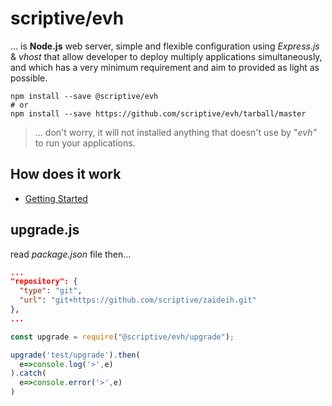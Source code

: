 # scriptive/evh

... is **Node.js** web server, simple and flexible configuration using *Express.js* & *vhost* that allow developer to deploy multiply applications simultaneously, and which has a very minimum requirement and aim to provided as light as possible.

```properties
npm install --save @scriptive/evh
# or
npm install --save https://github.com/scriptive/evh/tarball/master
```

> ... don't worry, it will not installed anything that doesn't use by "*evh"* to run your applications.

## How does it work

- [Getting Started](Getting-Started.md#getting-started)

## upgrade.js

read *package.json* file then...

```json
...
"repository": {
  "type": "git",
  "url": "git+https://github.com/scriptive/zaideih.git"
},
...
```

```js
const upgrade = require("@scriptive/evh/upgrade");

upgrade('test/upgrade').then(
  e=>console.log('>',e)
).catch(
  e=>console.error('>',e)
)
```
